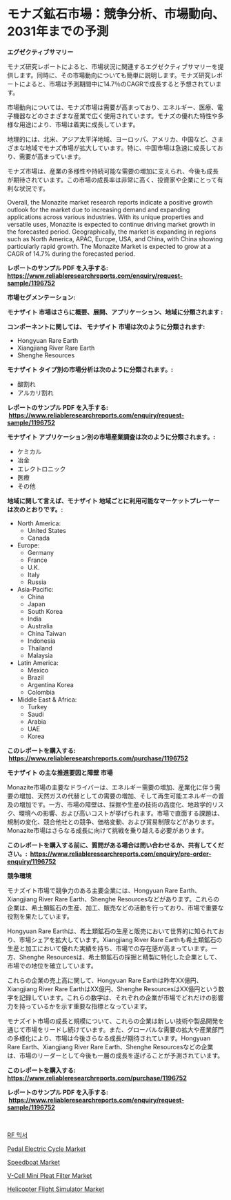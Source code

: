 <p><h1>モナズ鉱石市場：競争分析、市場動向、2031年までの予測</h1></p><p><strong>エグゼクティブサマリー</strong></p>
<p><p>モナズ研究レポートによると、市場状況に関連するエグゼクティブサマリーを提供します。同時に、その市場動向についても簡単に説明します。モナズ研究レポートによると、市場は予測期間中に14.7％のCAGRで成長すると予想されています。</p><p>市場動向については、モナズ市場は需要が高まっており、エネルギー、医療、電子機器などのさまざまな産業で広く使用されています。モナズの優れた特性や多様な用途により、市場は着実に成長しています。</p><p>地理的には、北米、アジア太平洋地域、ヨーロッパ、アメリカ、中国など、さまざまな地域でモナズ市場が拡大しています。特に、中国市場は急速に成長しており、需要が高まっています。</p><p>モナズ市場は、産業の多様性や持続可能な需要の増加に支えられ、今後も成長が期待されています。この市場の成長率は非常に高く、投資家や企業にとって有利な状況です。</p><p>Overall, the Monazite market research reports indicate a positive growth outlook for the market due to increasing demand and expanding applications across various industries. With its unique properties and versatile uses, Monazite is expected to continue driving market growth in the forecasted period. Geographically, the market is expanding in regions such as North America, APAC, Europe, USA, and China, with China showing particularly rapid growth. The Monazite Market is expected to grow at a CAGR of 14.7% during the forecasted period.</p></p>
<p><strong>レポートのサンプル PDF を入手する: <a href="https://www.reliableresearchreports.com/enquiry/request-sample/1196752">https://www.reliableresearchreports.com/enquiry/request-sample/1196752</a></strong></p>
<p><strong>市場セグメンテーション:</strong></p>
<p><strong> モナザイト 市場はさらに概要、展開、アプリケーション、地域に分類されます :</strong></p>
<p><strong>コンポーネントに関しては、 モナザイト 市場は次のように分類されます: &nbsp;</strong></p>
<p><ul><li>Hongyuan Rare Earth</li><li>Xiangjiang River Rare Earth</li><li>Shenghe Resources</li></ul></p>
<p><strong> モナザイト タイプ別の市場分析は次のように分類されます。:</strong></p>
<p><ul><li>酸割れ</li><li>アルカリ割れ</li></ul></p>
<p><strong>レポートのサンプル PDF を入手する: &nbsp;<a href="https://www.reliableresearchreports.com/enquiry/request-sample/1196752">https://www.reliableresearchreports.com/enquiry/request-sample/1196752</a></strong></p>
<p><strong> モナザイト アプリケーション別の市場産業調査は次のように分類されます。:</strong></p>
<p><ul><li>ケミカル</li><li>冶金</li><li>エレクトロニック</li><li>医療</li><li>その他</li></ul></p>
<p><strong>地域に関して言えば、モナザイト 地域ごとに利用可能なマーケットプレーヤーは次のとおりです。:</strong></p>
<p><ul>
    <li>
        North America:
        <ul>
            <li>United States</li>
            <li>Canada</li>
        </ul>
    </li>
    <li>
        Europe:
        <ul>
            <li>Germany</li>
            <li>France</li>
            <li>U.K.</li>
            <li>Italy</li>
            <li>Russia</li>
        </ul>
    </li>
    <li>
        Asia-Pacific:
        <ul>
            <li>China</li>
            <li>Japan</li>
            <li>South Korea</li>
            <li>India</li>
            <li>Australia</li>
            <li>China Taiwan</li>
            <li>Indonesia</li>
            <li>Thailand</li>
            <li>Malaysia</li>
        </ul>
    </li>
    <li>
        Latin America:
        <ul>
            <li>Mexico</li>
            <li>Brazil</li>
            <li>Argentina Korea</li>
            <li>Colombia</li>
        </ul>
    </li>
    <li>
        Middle East & Africa:
        <ul>
            <li>Turkey</li>
            <li>Saudi</li>
            <li>Arabia</li>
            <li>UAE</li>
            <li>Korea</li>
        </ul>
    </li>
    </ul></p>
<p><strong>このレポートを購入する: &nbsp;<a href="https://www.reliableresearchreports.com/purchase/1196752">https://www.reliableresearchreports.com/purchase/1196752</a></strong></p>
<p><strong>モナザイト の主な推進要因と障壁 市場</strong></p>
<p><p>Monazite市場の主要なドライバーは、エネルギー需要の増加、産業化に伴う需要の増加、天然ガスの代替としての需要の増加、そして再生可能エネルギーの普及の増加です。一方、市場の障壁は、採掘や生産の技術の高度化、地政学的リスク、環境への影響、および高いコストが挙げられます。市場で直面する課題は、規制の変化、競合他社との競争、価格変動、および貿易制限などがあります。Monazite市場はさらなる成長に向けて挑戦を乗り越える必要があります。</p></p>
<p><strong>このレポートを購入する前に、質問がある場合は問い合わせるか、共有してください。:&nbsp; <a href="https://www.reliableresearchreports.com/enquiry/pre-order-enquiry/1196752">https://www.reliableresearchreports.com/enquiry/pre-order-enquiry/1196752</a></strong></p>
<p><strong>競争環境</strong></p>
<p><p>モナズイト市場で競争力のある主要企業には、Hongyuan Rare Earth、Xiangjiang River Rare Earth、Shenghe Resourcesなどがあります。これらの企業は、希土類鉱石の生産、加工、販売などの活動を行っており、市場で重要な役割を果たしています。</p><p>Hongyuan Rare Earthは、希土類鉱石の生産と販売において世界的に知られており、市場シェアを拡大しています。Xiangjiang River Rare Earthも希土類鉱石の生産と加工において優れた実績を持ち、市場での存在感が高まっています。一方、Shenghe Resourcesは、希土類鉱石の採掘と精製に特化した企業として、市場での地位を確立しています。</p><p>これらの企業の売上高に関して、Hongyuan Rare Earthは昨年XX億円、Xiangjiang River Rare EarthはXX億円、Shenghe ResourcesはXX億円という数字を記録しています。これらの数字は、それぞれの企業が市場でどれだけの影響力を持っているかを示す重要な指標となっています。</p><p>モナズイト市場の成長と規模について、これらの企業は新しい技術や製品開発を通じて市場をリードし続けています。また、グローバルな需要の拡大や産業部門の多様化により、市場は今後さらなる成長が期待されています。Hongyuan Rare Earth、Xiangjiang River Rare Earth、Shenghe Resourcesなどの企業は、市場のリーダーとして今後も一層の成長を遂げることが予測されています。</p></p>
<p><strong>このレポートを購入する: &nbsp; <a href="https://www.reliableresearchreports.com/purchase/1196752">https://www.reliableresearchreports.com/purchase/1196752</a></strong></p>
<p><strong>レポートのサンプル PDF を入手する: &nbsp;<a href="https://www.reliableresearchreports.com/enquiry/request-sample/1196752">https://www.reliableresearchreports.com/enquiry/request-sample/1196752</a></strong><strong></strong></p>
<p>&nbsp;</p>
<p><p><a href="https://github.com/vdhdwjyp90142/Market-Research-Report-List-1/blob/main/5420720188313.md">RF 믹서</a></p><p><a href="https://github.com/dringals/Market-Research-Report-List-3/blob/main/pedal-electric-cycle-market.md">Pedal Electric Cycle Market</a></p><p><a href="https://github.com/lbird53714/Market-Research-Report-List-3/blob/main/speedboat-market.md">Speedboat Market</a></p><p><a href="https://issuu.com/reportprime-2/docs/v-cell-mini-pleat-filter-market-size-2030.pptx">V-Cell Mini Pleat Filter Market</a></p><p><a href="https://bubble-tree-ea4.notion.site/Helicopter-Flight-Simulator-Market-Size-Furnishes-Valuable-Information-Encompassing-Market-Share-Ma-0dceff213a594dc6a67b2b8360ec9ccb">Helicopter Flight Simulator Market</a></p></p>